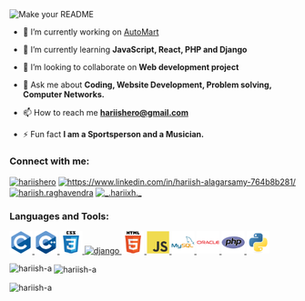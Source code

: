
<img width="1834" alt="Make your README" src="https://github.com/Hariish-A/Hariish-A/assets/123956773/e14d1f5b-c273-44ad-b8dd-2625eabd91d2">


- 🔭 I’m currently working on [AutoMart](https://github.com/Hariish-A/AutoMart)

- 🌱 I’m currently learning **JavaScript, React, PHP and Django**

- 👯 I’m looking to collaborate on **Web development project**

- 💬 Ask me about **Coding, Website Development, Problem solving, Computer Networks.**

- 📫 How to reach me **hariishero@gmail.com**

- ⚡ Fun fact **I am a Sportsperson and a Musician.**

<h3 align="left">Connect with me:</h3>
<p align="left">
<a href="https://twitter.com/hariishero" target="blank"><img align="center" src="https://raw.githubusercontent.com/rahuldkjain/github-profile-readme-generator/master/src/images/icons/Social/twitter.svg" alt="hariishero" height="30" width="40" /></a>
<a href="https://linkedin.com/in/https://www.linkedin.com/in/hariish-alagarsamy-764b8b281/" target="blank"><img align="center" src="https://raw.githubusercontent.com/rahuldkjain/github-profile-readme-generator/master/src/images/icons/Social/linked-in-alt.svg" alt="https://www.linkedin.com/in/hariish-alagarsamy-764b8b281/" height="30" width="40" /></a>
<a href="https://fb.com/hariish.raghavendra" target="blank"><img align="center" src="https://raw.githubusercontent.com/rahuldkjain/github-profile-readme-generator/master/src/images/icons/Social/facebook.svg" alt="hariish.raghavendra" height="30" width="40" /></a>
<a href="https://instagram.com/_.hariixh._" target="blank"><img align="center" src="https://raw.githubusercontent.com/rahuldkjain/github-profile-readme-generator/master/src/images/icons/Social/instagram.svg" alt="_.hariixh._" height="30" width="40" /></a>
</p>

<h3 align="left">Languages and Tools:</h3>
<p align="left"> <a href="https://www.cprogramming.com/" target="_blank" rel="noreferrer"> <img src="https://raw.githubusercontent.com/devicons/devicon/master/icons/c/c-original.svg" alt="c" width="40" height="40"/> </a> <a href="https://www.w3schools.com/cpp/" target="_blank" rel="noreferrer"> <img src="https://raw.githubusercontent.com/devicons/devicon/master/icons/cplusplus/cplusplus-original.svg" alt="cplusplus" width="40" height="40"/> </a> <a href="https://www.w3schools.com/css/" target="_blank" rel="noreferrer"> <img src="https://raw.githubusercontent.com/devicons/devicon/master/icons/css3/css3-original-wordmark.svg" alt="css3" width="40" height="40"/> </a> <a href="https://www.djangoproject.com/" target="_blank" rel="noreferrer"> <img src="https://cdn.worldvectorlogo.com/logos/django.svg" alt="django" width="40" height="40"/> </a> <a href="https://www.w3.org/html/" target="_blank" rel="noreferrer"> <img src="https://raw.githubusercontent.com/devicons/devicon/master/icons/html5/html5-original-wordmark.svg" alt="html5" width="40" height="40"/> </a> <a href="https://developer.mozilla.org/en-US/docs/Web/JavaScript" target="_blank" rel="noreferrer"> <img src="https://raw.githubusercontent.com/devicons/devicon/master/icons/javascript/javascript-original.svg" alt="javascript" width="40" height="40"/> </a> <a href="https://www.mysql.com/" target="_blank" rel="noreferrer"> <img src="https://raw.githubusercontent.com/devicons/devicon/master/icons/mysql/mysql-original-wordmark.svg" alt="mysql" width="40" height="40"/> </a> <a href="https://www.oracle.com/" target="_blank" rel="noreferrer"> <img src="https://raw.githubusercontent.com/devicons/devicon/master/icons/oracle/oracle-original.svg" alt="oracle" width="40" height="40"/> </a> <a href="https://www.php.net" target="_blank" rel="noreferrer"> <img src="https://raw.githubusercontent.com/devicons/devicon/master/icons/php/php-original.svg" alt="php" width="40" height="40"/> </a> <a href="https://www.python.org" target="_blank" rel="noreferrer"> <img src="https://raw.githubusercontent.com/devicons/devicon/master/icons/python/python-original.svg" alt="python" width="40" height="40"/> </a> </p>

<p><img align="left" src="https://github-readme-stats.vercel.app/api/top-langs?username=hariish-a&show_icons=true&locale=en&layout=compact" alt="hariish-a" /></p>

<p>&nbsp;<img align="center" src="https://github-readme-stats.vercel.app/api?username=hariish-a&show_icons=true&locale=en" alt="hariish-a" /></p>

<p><img align="center" src="https://github-readme-streak-stats.herokuapp.com/?user=hariish-a&" alt="hariish-a" /></p>
